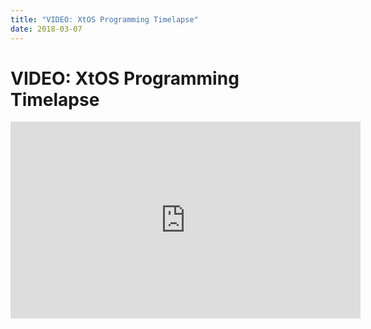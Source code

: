 ```yaml
---
title: "VIDEO: XtOS Programming Timelapse"
date: 2018-03-07
---
```

# VIDEO: XtOS Programming Timelapse
<iframe width="560" height="315" src="https://www.youtube.com/embed/mNAa3AIzwEk" frameborder="0" allow="accelerometer; autoplay; encrypted-media; gyroscope; picture-in-picture" allowfullscreen></iframe>
